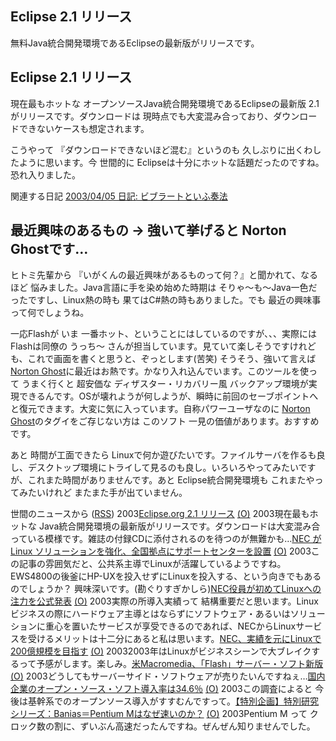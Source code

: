## Eclipse 2.1 リリース

無料Java統合開発環境であるEclipseの最新版がリリースです。






## Eclipse 2.1 リリース


現在最もホットな オープンソースJava統合開発環境であるEclipseの最新版 2.1
がリリースです。ダウンロードは 現時点でも大変混み合っており、ダウンロードできないケースも想定されます。

こうやって 『ダウンロードできないほど混む』というのも 久しぶりに出くわしたように思います。今
世間的に Eclipseは十分にホットな話題だったのですね。恐れ入りました。

関連する日記
[2003/04/05 日記: ビブラートといふ奏法](ig030405.html)


## 最近興味のあるもの → 強いて挙げると Norton Ghostです…


ヒトミ先輩から 『いがくんの最近興味があるものって何？』と聞かれて、なるほど
悩みました。Java言語に手を染め始めた時期は そりゃ～も～Java一色だったですし、Linux熱の時も
果てはC#熱の時もありました。でも 最近の興味事って何でしょうね。

一応Flashが いま 一番ホット、ということにはしているのですが、、、実際には
Flashは同僚の うっち～ さんが担当しています。見ていて楽しそうですけれども、これで画面を書くと思うと、ぞっとします(苦笑)
そうそう、強いて言えば [Norton Ghost](http://www.symantec.com/region/jp/products/ghost/)に最近はお熱です。かなり入れ込んでいます。このツールを使って うまく行くと
超安価な ディザスター・リカバリー風 バックアップ環境が実現できるんです。OSが壊れようが何しようが、瞬時に前回のセーブポイントへと復元できます。大変に気に入っています。自称パワーユーザなのに
[Norton Ghost](http://www.symantec.com/region/jp/products/ghost/)のタグイをご存じない方は このソフト 一見の価値があります。おすすめです。

あと 時間が工面できたら Linuxで何か遊びたいです。ファイルサーバを作るも良し、デスクトップ環境にトライして見るのも良し。いろいろやってみたいですが、これまた時間がありませんです。あと
Eclipse統合開発環境も これまたやってみたいけれど またまた手が出ていません。



世間のニュースから ([RSS](ig030403-news.xml)) 2003[Eclipse.org 2.1 リリース](http://www.eclipse.org/) [(O)](http://www.eclipse.org/) 2003現在最もホットな Java統合開発環境の最新版がリリースです。ダウンロードは大変混み合っている模様です。雑誌の付録CDに添付されるのを待つのが無難かも…[NEC が Linux ソリューションを強化、全国拠点にサポートセンターを設置](http://japan.internet.com/linuxtoday/20030326/3.html) [(O)](http://japan.internet.com/linuxtoday/20030326/3.html) 2003この記事の雰囲気だと、公共系主導でLinuxが活躍しているようですね。EWS4800の後釜にHP-UXを投入せずにLinuxを投入する、という向きでもあるのでしょうか？ 興味深いです。(勘ぐりすぎかしら)[NEC役員が初めてLinuxへの注力を公式発表](http://itpro.nikkeibp.co.jp/free/NC/NEWS/20030326/1/index.shtml) [(O)](http://itpro.nikkeibp.co.jp/free/NC/NEWS/20030326/1/index.shtml) 2003実際の所導入実績って 結構重要だと思います。Linuxビジネスの際にハードウェア主導とはならずにソフトウェア・あるいはソリューションに重心を置いたサービスが享受できるのであれば、NECからLinuxサービスを受けるメリットは十二分にあると私は思います。[NEC、実績を元にLinuxで200億規模を目指す](http://www.zdnet.co.jp/enterprise/0303/27/epn01.html) [(O)](http://www.zdnet.co.jp/enterprise/0303/27/epn01.html) 20032003年はLinuxがビジネスシーンで大ブレイクするって予感がします。楽しみ。[米Macromedia、「Flash」サーバー・ソフト新版](http://biztech.nikkeibp.co.jp/wcs/leaf/CID/onair/biztech/inet/238836) [(O)](http://biztech.nikkeibp.co.jp/wcs/leaf/CID/onair/biztech/inet/238836) 2003どうしてもサーバーサイド・ソフトウェアが売りたいんですねぇ…[国内企業のオープン・ソース・ソフト導入率は34.6％](http://biztech.nikkeibp.co.jp/wcs/leaf/CID/onair/biztech/comp/238747) [(O)](http://biztech.nikkeibp.co.jp/wcs/leaf/CID/onair/biztech/comp/238747) 2003この調査によると 今後は基幹系でのオープンソース導入がすすむんですって。[【特別企画】特別研究シリーズ：Banias＝Pentium Mはなぜ速いのか？](http://ascii24.com/news/i/tech/article/2003/03/31/642800-000.html) [(O)](http://ascii24.com/news/i/tech/article/2003/03/31/642800-000.html) 2003Pentium M って クロック数の割に、ずいぶん高速だったんですね。ぜんぜん知りませんでした。